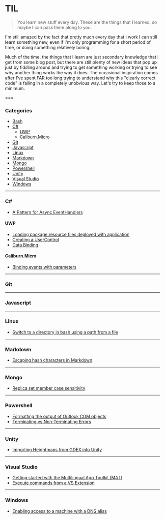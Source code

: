 # TIL

> You learn new stuff every day.  These are the things that I learned, so maybe I can pass them along to you.

I'm still amazed by the fact that pretty much every day that I work I can still learn something new, even if I'm only programming for a short period of time, or doing something relatively boring.

Much of the time, the things that I learn are just secondary knowledge that I get from some blog post, but there are still plenty of new ideas that pop up just by fiddling around and trying to get something working or trying to see why another thing works the way it does.  The occasional inspiration comes after I've spent FAR too long trying to understand why this "clearly correct code" is failing in a completely unobvious way.  Let's try to keep those to a minimum.

===

### Categories

* [Bash](bash)
* [C#](#c)
  * [UWP](#uwp)
  * [Caliburn.Micro](#caliburn.micro)
* [Git](#git)
* [Javascript](#javascript)
* [Linux](#linux)
* [Markdown](#markdown)
* [Mongo](#mongo)
* [Powershell](#powershell)
* [Unity](#unity)
* [Visual Studio](#visual-studio)
* [Windows](#windows)

---

### C\# 

- [A Pattern for Async EventHandlers](csharp/a_pattern_for_async_eventhandlers.md)

#### UWP
- [Loading package resource files deployed with application](csharp/uwp/loading_package_resource_files.md)
- [Creating a UserControl](csharp/uwp/creating_a_user_control.md)
- [Data Binding](csharpe/uwp/data_binding.md)

#### Caliburn.Micro
- [Binding events with parameters](csharp/caliburn/binding_events_with_parameters.md)

---

### Git

---

### Javascript

---

### Linux

- [Switch to a directory in bash using a path from a file](linux/switch_to_a_directory_in_bash_using_a_path_from_a_file.md)

---

### Markdown

- [Escaping hash characters in Markdown](markdown/escaping-hash-characters-in-markdown.md)

---

### Mongo

- [Replica set member case sensitivity](mongo/replica_set_member_case_sensitivity.md)

---

### Powershell

- [Formatting the output of Outlook COM objects](powershell/formatting_the_output_of_outlook_com_objects.md)
- [Terminating vs Non-Terminating Errors](powershell/terminating_vs_nonterminating_errors.md)

---

### Unity

- [Importing Heightmaps from GDEX into Unity](unity/importing-heightmaps-from-gdex.md)

---

### Visual Studio

- [Getting started with the Multilingual App Toolkit (MAT)](vs/getting_started_with_the_multilingual_app_toolkit.md)
- [Execute commands from a VS Extension](vs/execute_commands_from_a_vs_extension.md)

---

### Windows

- [Enabling access to a machine with a DNS alias](windows/enable_access_to_a_machine_with_a_dns_alias.md)
